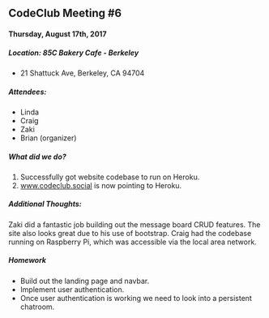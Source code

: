 ## CodeClub Meeting #6
#### Thursday, August 17th, 2017
##### Location: 85C Bakery Cafe - Berkeley
- 21 Shattuck Ave, Berkeley, CA 94704

##### Attendees:
- Linda
- Craig
- Zaki
- Brian (organizer)

##### What did we do?
1. Successfully got website codebase to run on Heroku.
2. www.codeclub.social is now pointing to Heroku.

##### Additional Thoughts:
Zaki did a fantastic job building out the message board CRUD features. The site also looks great due to his use of bootstrap. Craig had the codebase running on Raspberry Pi, which was accessible via the local area network.

##### Homework
- Build out the landing page and navbar.
- Implement user authentication.
- Once user authentication is working we need to look into a persistent chatroom.
